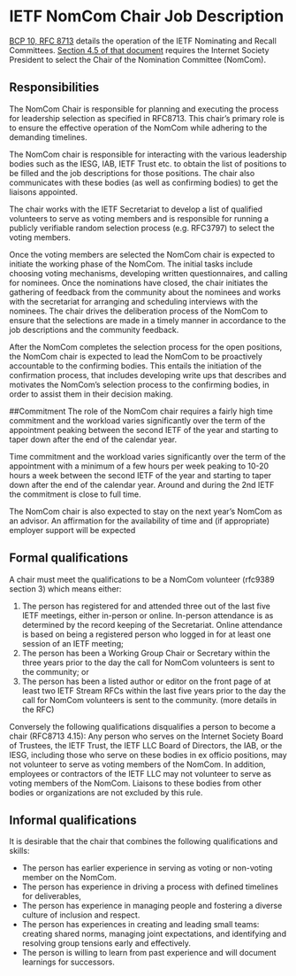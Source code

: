 # IETF NomCom Chair Job Description

[BCP 10, RFC 8713](https://datatracker.ietf.org/doc/html/rfc8713) details the operation of the IETF Nominating and Recall Committees. [Section 4.5 of that document](https://datatracker.ietf.org/doc/html/rfc8713#section-4.5) requires the Internet Society President to select the Chair of the Nomination Committee (NomCom). 

## Responsibilities
The NomCom Chair is responsible for planning and executing the process for leadership selection as specified in RFC8713. This chair’s primary role is to ensure the effective operation of the NomCom while adhering to the demanding timelines. 

The NomCom chair is responsible for interacting with the various leadership bodies such as the IESG, IAB, IETF Trust etc. to obtain the list of positions to be filled and the job descriptions for those positions. The chair also communicates with these bodies (as well as confirming bodies) to get the liaisons appointed. 

The chair works with the IETF Secretariat to develop a list of qualified volunteers to serve as voting members and is responsible for running a publicly verifiable random selection process (e.g. RFC3797) to select the voting members.

Once the voting members are selected the NomCom chair is expected to initiate the working phase of the NomCom. The initial tasks include choosing voting mechanisms, developing written questionnaires, and calling for nominees. Once the nominations have closed, the chair initiates the gathering of feedback from the community about the nominees and works with the secretariat for arranging and scheduling interviews with the nominees. The chair drives the deliberation process of the NomCom to ensure that the selections are made in a timely manner in accordance to the job descriptions and the community feedback.

After the NomCom completes the selection process for the open positions, the NomCom chair is expected to lead the NomCom to be proactively accountable to the confirming bodies. This entails the initiation of the confirmation process, that includes developing write ups that describes and motivates the NomCom’s selection process to the confirming bodies, in order to assist them in their decision making. 

##Commitment
The role of the NomCom chair requires a fairly high time commitment and the workload varies significantly over the term of the appointment peaking between the second IETF of the year and starting to taper down after the end of the calendar year.

Time commitment and the workload varies significantly over the term of the appointment with a minimum of a few hours per week peaking to 10-20 hours a week between the second IETF of the year and starting to taper down after the end of the calendar year. Around and during the 2nd IETF the commitment is close to full time.

The NomCom chair is also expected to stay on the next year’s NomCom as an advisor.
An affirmation for the availability of time and (if appropriate) employer support will be expected

## Formal qualifications
A chair must meet the qualifications to be a NomCom volunteer (rfc9389 section 3) which means either:

1.	The person has registered for and attended three out of the last five IETF meetings, either in-person or online. In-person attendance is as determined by the record keeping of the Secretariat. Online attendance is based on being a registered person who logged in for at least one session of an IETF meeting;
2.	The person has been a Working Group Chair or Secretary within the three years prior to the day the call for NomCom volunteers is sent to the community; or
3.	The person has been a listed author or editor on the front page of at least two IETF Stream RFCs within the last five years prior to the day the call for NomCom volunteers is sent to the community. (more details in the RFC)

Conversely the following qualifications disqualifies a person to become a chair (RFC8713 4.15):
Any person who serves on the Internet Society Board of Trustees, the IETF Trust, the IETF LLC Board of Directors, the IAB, or the IESG, including those who serve on these bodies in ex officio positions, may not volunteer to serve as voting members of the NomCom. In addition, employees or contractors of the IETF LLC may not volunteer to serve as voting members of the NomCom. Liaisons to these bodies from other bodies or organizations are not excluded by this rule.

## Informal qualifications
It is desirable that the chair that combines the following qualifications and skills:

*	The person has earlier experience in serving as voting or non-voting member on the NomCom.
*	The person has experience in driving a process with defined timelines for deliverables,
*	The person has experience in managing people and fostering a diverse culture of inclusion and respect.
*	The person has experiences in creating and leading small teams: creating shared norms, managing joint expectations, and identifying and resolving group tensions early and effectively. 
*	The person is willing to learn from past experience and will document learnings for successors.

